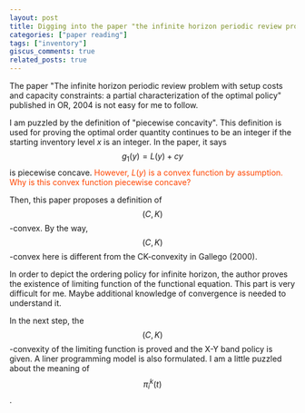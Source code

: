 ```yaml
---
layout: post
title: Digging into the paper "the infinite horizon periodic review problem with setup costs".
categories: ["paper reading"]
tags: ["inventory"]
giscus_comments: true
related_posts: true
---
```


The paper "The infinite horizon periodic review problem with setup costs and capacity constraints: a partial characterization of the optimal policy" published in OR, 2004 is not easy for me to follow.

I am puzzled by the definition of "piecewise concavity". This definition is used for proving the optimal order quantity continues to be an integer if the starting inventory level $x$ is an integer. In the paper, it says $$g_1(y)=L(y)+cy$$ is piecewise concave. <font color="#FF4500">However, $L(y)$ is a convex function by assumption. Why is this convex function piecewise concave? </font>

Then, this paper proposes a definition of $$(C, K)$$-convex. By the way, $$(C, K)$$-convex here is different from the CK-convexity in Gallego (2000).

In order to depict the ordering policy for infinite horizon, the author proves the existence of limiting function of the functional equation. This part is very difficult for me. Maybe additional knowledge of convergence is needed to understand it.

In the next step, the $$(C, K)$$-convexity of the limiting function is proved and the X-Y band policy is given. A liner programming model is also formulated. I am a little puzzled about the meaning of $$\pi_i^k(t)$$.
